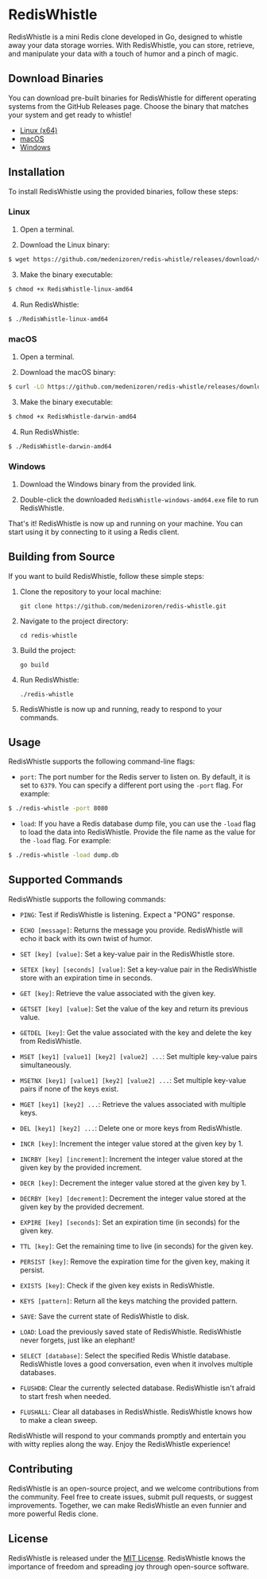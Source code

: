 # RedisWhistle

RedisWhistle is a mini Redis clone developed in Go, designed to whistle away your data storage worries. With RedisWhistle, you can store, retrieve, and manipulate your data with a touch of humor and a pinch of magic.

## Download Binaries

You can download pre-built binaries for RedisWhistle for different operating systems from the GitHub Releases page. Choose the binary that matches your system and get ready to whistle!

- [Linux (x64)](https://github.com/medenizoren/redis-whistle/releases/download/v1.0.0/RedisWhistle-linux-amd64)
- [macOS](https://github.com/medenizoren/redis-whistle/releases/download/v1.0.0/RedisWhistle-darwin-amd64)
- [Windows](https://github.com/medenizoren/redis-whistle/releases/download/v1.0.0/RedisWhistle-windows-amd64.exe)

## Installation

To install RedisWhistle using the provided binaries, follow these steps:

### Linux

1. Open a terminal.

2. Download the Linux binary:

```bash
$ wget https://github.com/medenizoren/redis-whistle/releases/download/v1.0.0/RedisWhistle-linux-amd64
```

3. Make the binary executable:

```bash
$ chmod +x RedisWhistle-linux-amd64
```

4. Run RedisWhistle:

```bash
$ ./RedisWhistle-linux-amd64
```

### macOS

1. Open a terminal.

2. Download the macOS binary:

```bash
$ curl -LO https://github.com/medenizoren/redis-whistle/releases/download/v1.0.0/RedisWhistle-darwin-amd64
```

3. Make the binary executable:

```bash
$ chmod +x RedisWhistle-darwin-amd64
```

4. Run RedisWhistle:

```bash
$ ./RedisWhistle-darwin-amd64
```

### Windows

1. Download the Windows binary from the provided link.

2. Double-click the downloaded `RedisWhistle-windows-amd64.exe` file to run RedisWhistle.

That's it! RedisWhistle is now up and running on your machine. You can start using it by connecting to it using a Redis client.

## Building from Source

If you want to build RedisWhistle, follow these simple steps:

1. Clone the repository to your local machine:
   ```shell
   git clone https://github.com/medenizoren/redis-whistle.git
   ```

2. Navigate to the project directory:
   ```shell
   cd redis-whistle
   ```

3. Build the project:
   ```shell
   go build
   ```

4. Run RedisWhistle:
   ```shell
   ./redis-whistle
   ```

5. RedisWhistle is now up and running, ready to respond to your commands.

## Usage

RedisWhistle supports the following command-line flags:

- `port`: The port number for the Redis server to listen on. By default, it is set to `6379`. You can specify a different port using the `-port` flag. For example:

```bash
$ ./redis-whistle -port 8080
```

- `load`: If you have a Redis database dump file, you can use the `-load` flag to load the data into RedisWhistle. Provide the file name as the value for the `-load` flag. For example:

```bash
$ ./redis-whistle -load dump.db
```

## Supported Commands

RedisWhistle supports the following commands:

- `PING`: Test if RedisWhistle is listening. Expect a "PONG" response.

- `ECHO [message]`: Returns the message you provide. RedisWhistle will echo it back with its own twist of humor.

- `SET [key] [value]`: Set a key-value pair in the RedisWhistle store.

- `SETEX [key] [seconds] [value]`: Set a key-value pair in the RedisWhistle store with an expiration time in seconds.

- `GET [key]`: Retrieve the value associated with the given key.

- `GETSET [key] [value]`: Set the value of the key and return its previous value.

- `GETDEL [key]`: Get the value associated with the key and delete the key from RedisWhistle.

- `MSET [key1] [value1] [key2] [value2] ...`: Set multiple key-value pairs simultaneously.

- `MSETNX [key1] [value1] [key2] [value2] ...`: Set multiple key-value pairs if none of the keys exist.

- `MGET [key1] [key2] ...`: Retrieve the values associated with multiple keys.

- `DEL [key1] [key2] ...`: Delete one or more keys from RedisWhistle.

- `INCR [key]`: Increment the integer value stored at the given key by 1.

- `INCRBY [key] [increment]`: Increment the integer value stored at the given key by the provided increment.

- `DECR [key]`: Decrement the integer value stored at the given key by 1.

- `DECRBY [key] [decrement]`: Decrement the integer value stored at the given key by the provided decrement.

- `EXPIRE [key] [seconds]`: Set an expiration time (in seconds) for the given key.

- `TTL [key]`: Get the remaining time to live (in seconds) for the given key.

- `PERSIST [key]`: Remove the expiration time for the given key, making it persist.

- `EXISTS [key]`: Check if the given key exists in RedisWhistle.

- `KEYS [pattern]`: Return all the keys matching the provided pattern.

- `SAVE`: Save the current state of RedisWhistle to disk. 

- `LOAD`: Load the previously saved state of RedisWhistle. RedisWhistle never forgets, just like an elephant!

- `SELECT [database]`: Select the specified Redis Whistle database. RedisWhistle loves a good conversation, even when it involves multiple databases.

- `FLUSHDB`: Clear the currently selected database. RedisWhistle isn't afraid to start fresh when needed.

- `FLUSHALL`: Clear all databases in RedisWhistle. RedisWhistle knows how to make a clean sweep.

RedisWhistle will respond to your commands promptly and entertain you with witty replies along the way. Enjoy the RedisWhistle experience!

## Contributing
RedisWhistle is an open-source project, and we welcome contributions from the community. Feel free to create issues, submit pull requests, or suggest improvements. Together, we can make RedisWhistle an even funnier and more powerful Redis clone.

## License
RedisWhistle is released under the [MIT License](LICENSE). RedisWhistle knows the importance of freedom and spreading joy through open-source software.
